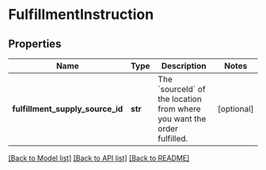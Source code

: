# FulfillmentInstruction

## Properties
Name | Type | Description | Notes
------------ | ------------- | ------------- | -------------
**fulfillment_supply_source_id** | **str** | The &#x60;sourceId&#x60; of the location from where you want the order fulfilled. | [optional] 

[[Back to Model list]](../README.md#documentation-for-models) [[Back to API list]](../README.md#documentation-for-api-endpoints) [[Back to README]](../README.md)


